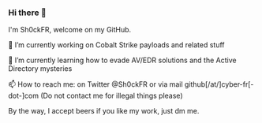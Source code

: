### Hi there 👋

I'm Sh0ckFR, welcome on my GitHub.

🔭 I’m currently working on Cobalt Strike payloads and related stuff

🌱 I’m currently learning how to evade AV/EDR solutions and the Active Directory mysteries

📫 How to reach me: on Twitter @Sh0ckFR or via mail github[/at/]cyber-fr[-dot-]com (Do not contact me for illegal things please)

By the way, I accept beers if you like my work, just dm me.
